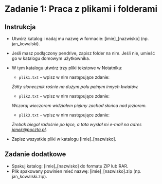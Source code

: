# Zadanie 1: Praca z plikami i folderami

## Instrukcja

- Utwórz katalog i nadaj mu nazwę w formacie: [imie]_[nazwisko] (np. jan_kowalski).
- Jeśli masz podłączony pendrive, zapisz folder na nim. Jeśli nie, umieść go w katalogu domowym użytkownika.
- W tym katalogu utwórz trzy pliki tekstowe w Notatniku:
   - ```plik1.txt``` – wpisz w nim następujące zdanie:
     
    *Żółty słonecznik rośnie na dużym polu pełnym innych kwiatów.*
   - ```plik2.txt``` – wpisz w nim następujące zdanie:
     
    *Wczoraj wieczorem widziałem piękny zachód słońca nad jeziorem.*
   - ```plik3.txt``` – wpisz w nim następujące zdanie:
     
    *Źrebak biegał radośnie po łące, a tata wysłał mi e-mail na adres janek@poczta.pl.*
- Zapisz wszystkie pliki w katalogu [imie]_[nazwisko].

## Zadanie dodatkowe

- Spakuj katalog: [imie]_[nazwisko] do formatu ZIP lub RAR.
- Plik spakowany powinien mieć nazwę: [imie]_[nazwisko].zip (np. jan_kowalski.zip).

